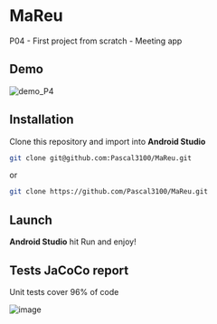 # MaReu
P04 - First project from scratch - Meeting app

## Demo

![demo_P4](https://user-images.githubusercontent.com/25769686/120994327-ac952c80-c784-11eb-9e14-e0e92ce11976.gif)

## Installation
Clone this repository and import into **Android Studio**
```bash
git clone git@github.com:Pascal3100/MaReu.git
```
or
```bash
git clone https://github.com/Pascal3100/MaReu.git
```

## Launch
**Android Studio** hit Run and enjoy!

## Tests JaCoCo report
Unit tests cover 96% of code

![image](https://user-images.githubusercontent.com/25769686/121143784-b4fd6e00-c83d-11eb-9130-2dee672d47ad.png)
